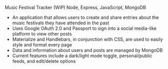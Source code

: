 Music Festival Tracker (WIP)
Node, Express, JavaScript, MongoDB
- An application that allows users to create and share entries about the music festivals they have attended in the past
- Uses Google OAuth 2.0 and Passport to sign into a social media-like platform to view other posts
- Materialize and Handlebars, in conjunction with CSS, are used to easily style and format every page
- Data and information about users and posts are managed by MongoDB
- Current features include a dark/light mode toggle, personal/public feeds, and edit/delete options
